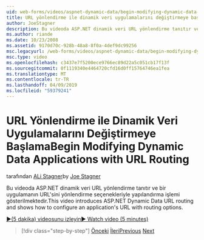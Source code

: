 ```yaml
---
uid: web-forms/videos/aspnet-dynamic-data/begin-modifying-dynamic-data-applications-with-url-routing
title: URL yönlendirme ile dinamik veri uygulamalarını değiştirmeye başlama | Microsoft Docs
author: JoeStagner
description: Bu videoda ASP.NET dinamik veri URL yönlendirme tanıtır ve bir uygulamanın URL'sini yönlendirme seçenekleriyle yapılandırma işlemi gösterilmektedir.
ms.author: riande
ms.date: 10/23/2008
ms.assetid: 9170d70c-928b-48a8-8f0a-4def9dc99256
msc.legacyurl: /web-forms/videos/aspnet-dynamic-data/begin-modifying-dynamic-data-applications-with-url-routing
msc.type: video
ms.openlocfilehash: c3437e7f5200ece9766ec89d22a5c051cb17f13f
ms.sourcegitcommit: 0f1119340e4464720cfd16d0ff15764746ea1fea
ms.translationtype: MT
ms.contentlocale: tr-TR
ms.lasthandoff: 04/09/2019
ms.locfileid: "59379241"
---
```

# <a name="begin-modifying-dynamic-data-applications-with-url-routing"></a><span data-ttu-id="2c2e1-103">URL Yönlendirme ile Dinamik Veri Uygulamalarını Değiştirmeye Başlama</span><span class="sxs-lookup"><span data-stu-id="2c2e1-103">Begin Modifying Dynamic Data Applications with URL Routing</span></span>

<span data-ttu-id="2c2e1-104">tarafından [ALi Stagner](https://github.com/JoeStagner)</span><span class="sxs-lookup"><span data-stu-id="2c2e1-104">by [Joe Stagner](https://github.com/JoeStagner)</span></span>

<span data-ttu-id="2c2e1-105">Bu videoda ASP.NET dinamik veri URL yönlendirme tanıtır ve bir uygulamanın URL'sini yönlendirme seçenekleriyle yapılandırma işlemi gösterilmektedir.</span><span class="sxs-lookup"><span data-stu-id="2c2e1-105">This video introduces ASP.NET Dynamic Data URL routing and shows how to configure an application's URL with routing options.</span></span>

[<span data-ttu-id="2c2e1-106">&#9654;(5 dakika) videosunu izleyin</span><span class="sxs-lookup"><span data-stu-id="2c2e1-106">&#9654; Watch video (5 minutes)</span></span>](https://channel9.msdn.com/Blogs/ASP-NET-Site-Videos/begin-modifying-dynamic-data-applications-with-url-routing)

> [!div class="step-by-step"]
> <span data-ttu-id="2c2e1-107">[Önceki](begin-editing-the-templates-in-aspnet-dynamic-data-applications.md)
> [İleri](enable-in-line-editing-in-aspnet-dynamic-data-applications.md)</span><span class="sxs-lookup"><span data-stu-id="2c2e1-107">[Previous](begin-editing-the-templates-in-aspnet-dynamic-data-applications.md)
[Next](enable-in-line-editing-in-aspnet-dynamic-data-applications.md)</span></span>
